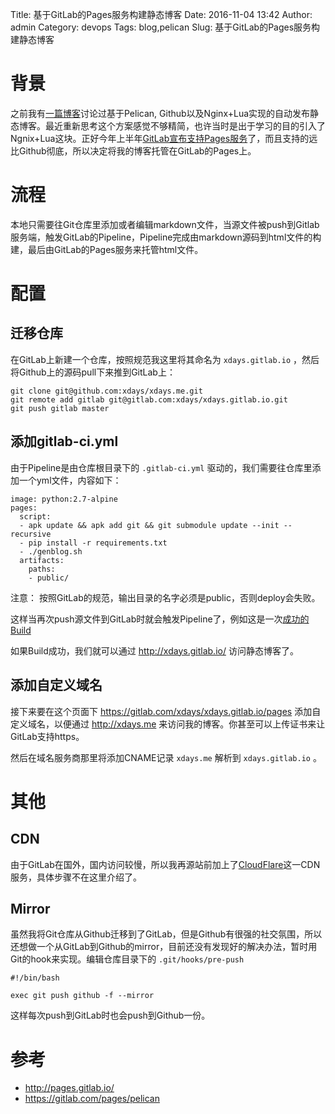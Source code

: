 Title: 基于GitLab的Pages服务构建静态博客
Date: 2016-11-04 13:42
Author: admin
Category: devops
Tags: blog,pelican
Slug: 基于GitLab的Pages服务构建静态博客

# 背景

之前我有[一篇博客]({filename}/Pelican和Github构建静态博客.md)讨论过基于Pelican, Github以及Nginx+Lua实现的自动发布静态博客。最近重新思考这个方案感觉不够精简，也许当时是出于学习的目的引入了Ngnix+Lua这块。正好今年上半年[GitLab宣布支持Pages服务](https://about.gitlab.com/2016/04/07/gitlab-pages-setup/)了，而且支持的远比Github彻底，所以决定将我的博客托管在GitLab的Pages上。

# 流程

本地只需要往Git仓库里添加或者编辑markdown文件，当源文件被push到Gitlab服务端，触发GitLab的Pipeline，Pipeline完成由markdown源码到html文件的构建，最后由GitLab的Pages服务来托管html文件。

# 配置

## 迁移仓库

在GitLab上新建一个仓库，按照规范我这里将其命名为 `xdays.gitlab.io` ，然后将Github上的源码pull下来推到GitLab上：

```
git clone git@github.com:xdays/xdays.me.git
git remote add gitlab git@gitlab.com:xdays/xdays.gitlab.io.git
git push gitlab master
```

## 添加gitlab-ci.yml

由于Pipeline是由仓库根目录下的 `.gitlab-ci.yml` 驱动的，我们需要往仓库里添加一个yml文件，内容如下：

```
image: python:2.7-alpine
pages:
  script:
  - apk update && apk add git && git submodule update --init --recursive
  - pip install -r requirements.txt
  - ./genblog.sh
  artifacts:
    paths:
    - public/
```

注意： 按照GitLab的规范，输出目录的名字必须是public，否则deploy会失败。

这样当再次push源文件到GitLab时就会触发Pipeline了，例如这是一次[成功的Build](https://gitlab.com/xdays/xdays.gitlab.io/pipelines/4867226)

如果Build成功，我们就可以通过 http://xdays.gitlab.io/ 访问静态博客了。

## 添加自定义域名

接下来要在这个页面下 https://gitlab.com/xdays/xdays.gitlab.io/pages 添加自定义域名，以便通过 http://xdays.me 来访问我的博客。你甚至可以上传证书来让GitLab支持https。

然后在域名服务商那里将添加CNAME记录 `xdays.me` 解析到 `xdays.gitlab.io` 。

# 其他

## CDN

由于GitLab在国外，国内访问较慢，所以我再源站前加上了[CloudFlare](https://www.cloudflare.com/)这一CDN服务，具体步骤不在这里介绍了。

## Mirror

虽然我将Git仓库从Github迁移到了GitLab，但是Github有很强的社交氛围，所以还想做一个从GitLab到Github的mirror，目前还没有发现好的解决办法，暂时用Git的hook来实现。编辑仓库目录下的 `.git/hooks/pre-push`

```
#!/bin/bash

exec git push github -f --mirror
```

这样每次push到GitLab时也会push到Github一份。

# 参考

* http://pages.gitlab.io/
* https://gitlab.com/pages/pelican
